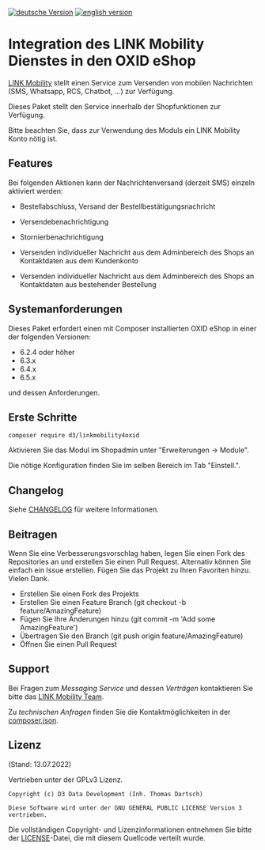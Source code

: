 [![deutsche Version](https://logos.oxidmodule.com/de2_xs.svg)](README.md)
[![english version](https://logos.oxidmodule.com/en2_xs.svg)](README.en.md)

# Integration des LINK Mobility Dienstes in den OXID eShop

[LINK Mobility](https://www.linkmobility.de/) stellt einen Service zum Versenden von mobilen Nachrichten (SMS, Whatsapp, RCS, Chatbot, ...) zur Verfügung.

Dieses Paket stellt den Service innerhalb der Shopfunktionen zur Verfügung. 

Bitte beachten Sie, dass zur Verwendung des Moduls ein LINK Mobility Konto nötig ist.

## Features

Bei folgenden Aktionen kann der Nachrichtenversand (derzeit SMS) einzeln aktiviert werden:

- Bestellabschluss, Versand der Bestellbestätigungsnachricht
- Versendebenachrichtigung
- Stornierbenachrichtigung

- Versenden individueller Nachricht aus dem Adminbereich des Shops an Kontaktdaten aus dem Kundenkonto
- Versenden individueller Nachricht aus dem Adminbereich des Shops an Kontaktdaten aus bestehender Bestellung

## Systemanforderungen

Dieses Paket erfordert einen mit Composer installierten OXID eShop in einer der folgenden Versionen:

- 6.2.4 oder höher
- 6.3.x
- 6.4.x
- 6.5.x

und dessen Anforderungen.

## Erste Schritte

```
composer require d3/linkmobility4oxid
```

Aktivieren Sie das Modul im Shopadmin unter "Erweiterungen -> Module".

Die nötige Konfiguration finden Sie im selben Bereich im Tab "Einstell.".

## Changelog

Siehe [CHANGELOG](CHANGELOG.md) für weitere Informationen.

## Beitragen

Wenn Sie eine Verbesserungsvorschlag haben, legen Sie einen Fork des Repositories an und erstellen Sie einen Pull Request. Alternativ können Sie einfach ein Issue erstellen. Fügen Sie das Projekt zu Ihren Favoriten hinzu. Vielen Dank.

- Erstellen Sie einen Fork des Projekts
- Erstellen Sie einen Feature Branch (git checkout -b feature/AmazingFeature)
- Fügen Sie Ihre Änderungen hinzu (git commit -m 'Add some AmazingFeature')
- Übertragen Sie den Branch (git push origin feature/AmazingFeature)
- Öffnen Sie einen Pull Request

## Support

Bei Fragen zum *Messaging Service* und dessen *Verträgen* kontaktieren Sie bitte das [LINK Mobility Team](https://www.linkmobility.de/kontakt).

Zu *technischen Anfragen* finden Sie die Kontaktmöglichkeiten in der [composer.json](composer.json).

## Lizenz
(Stand: 13.07.2022)

Vertrieben unter der GPLv3 Lizenz.

```
Copyright (c) D3 Data Development (Inh. Thomas Dartsch)

Diese Software wird unter der GNU GENERAL PUBLIC LICENSE Version 3 vertrieben.
```

Die vollständigen Copyright- und Lizenzinformationen entnehmen Sie bitte der [LICENSE](LICENSE.md)-Datei, die mit diesem Quellcode verteilt wurde.